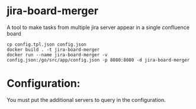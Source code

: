 # jira-board-merger
A tool to make tasks from multiple jira server appear in a single confluence board

```
cp config.tpl.json config.json
docker build . -t jira-board-merger
docker run --name jira-board-merger -v config.json:/go/src/app/config.json -p 8080:8080 -d jira-board-merger
```

# Configuration:
You must put the additional servers to query in the configuration.
